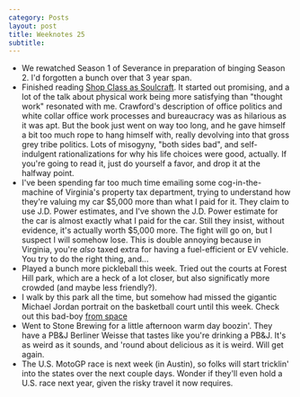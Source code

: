 ```yaml
---
category: Posts
layout: post
title: Weeknotes 25
subtitle:
---
```

- We rewatched Season 1 of Severance in preparation of binging Season 2. I'd
  forgotten a bunch over that 3 year span.
- Finished reading [Shop Class as
  Soulcraft](https://app.thestorygraph.com/books/f67ca6e1-24a5-4c0b-9768-f371c5750c32).
  It started out promising, and a lot of the talk about physical work being
  more satisfying than "thought work" resonated with me. Crawford's description
  of office politics and white collar office work processes and bureaucracy was
  as hilarious as it was apt. But the book just went on way too long, and he
  gave himself a bit too much rope to hang himself with, really devolving into
  that gross grey tribe politics. Lots of misogyny, "both sides bad", and
  self-indulgent rationalizations for why his life choices were good, actually.
  If you're going to read it, just do yourself a favor, and drop it at the
  halfway point.
- <span id="cog-in-machine">I've been spending far too much time emailing some cog-in-the-machine of
  Virginia's property tax department, trying to understand how they're valuing
  my car $5,000 more than what I paid for it. They claim to use J.D. Power
  estimates, and I've shown the J.D. Power estimate for the car is almost
  exactly what I paid for the car. Still they insist, without evidence, it's
  actually worth $5,000 more. The fight will go on, but I suspect I will
  somehow lose. This is double annoying because in Virginia, you're *also*
  taxed extra for having a fuel-efficient or EV vehicle. You try to do the
  right thing, and... </span>
- Played a bunch more pickleball this week. Tried out the courts at Forest Hill
  park, which are a heck of a lot closer, but also significatly more crowded
  (and maybe less friendly?).
- I walk by this park all the time, but somehow had missed the gigantic Michael
  Jordan portrait on the basketball court until this week. Check out this bad-boy [from
  space](https://www.google.com/maps/@37.5651487,-77.4390239,79m/data=!3m1!1e3?entry=ttu&g_ep=EgoyMDI1MDMxOS4yIKXMDSoASAFQAw%3D%3D)
- Went to Stone Brewing for a little afternoon warm day boozin'. They have a
  PB&J Berliner Weisse that tastes like you're drinking a PB&J. It's as weird
  as it sounds, and 'round about delicious as it is weird. Will get again.
- The U.S. MotoGP race is next week (in Austin), so folks will start tricklin'
  into the states over the next couple days. Wonder if they'll even hold a U.S.
  race next year, given the risky travel it now requires.
